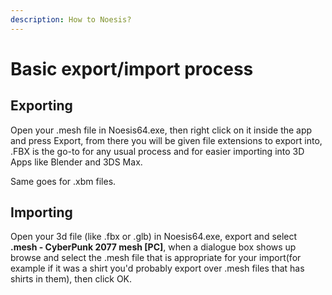 ```yaml
---
description: How to Noesis?
---
```


# Basic export/import process

## Exporting

Open your .mesh file in Noesis64.exe, then right click on it inside the app and press Export, from there you will be given file extensions to export into, .FBX is the go-to for any usual process and for easier importing into 3D Apps like Blender and 3DS Max.

Same goes for .xbm files.

## Importing

Open your 3d file (like .fbx or .glb) in Noesis64.exe, export and select **.mesh - CyberPunk 2077 mesh \[PC]**, when a dialogue box shows up browse and select the .mesh file that is appropriate for your import(for example if it was a shirt you'd probably export over .mesh files that has shirts in them), then click OK.

&#x20;
